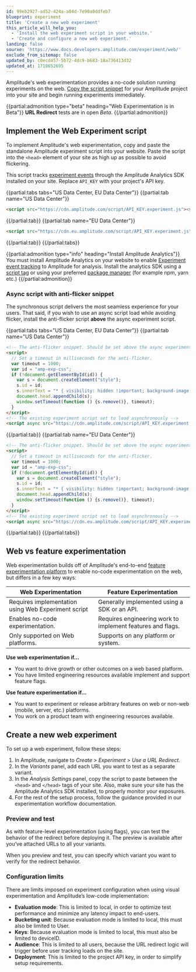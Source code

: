 ```yaml
---
id: 99eb2927-ad52-424a-a04d-7e90a0ddfeb7
blueprint: experiment
title: 'Create a new web experiment'
this_article_will_help_you:
  - 'Install the web experiment script in your website.'
  - 'Create and configure a new web experiment.'
landing: false
sourxe: 'https://www.docs.developers.amplitude.com/experiment/web/'
exclude_from_sitemap: false
updated_by: c0ecd457-5b72-4dc9-b683-18a736413d32
updated_at: 1718652695
---
```


Amplitude's web experimentation provides a no-code solution running experiments on the web. [Copy the script snippet](#implement-the-web-experiment-script) for your Amplitude project into your site and begin running experiments immediately.

{{partial:admonition type="beta" heading="Web Experimentation is in Beta"}}
**URL Redirect** tests are in open *Beta*.
{{/partial:admonition}}

## Implement the Web Experiment script

To implement Amplitude's web experimentation, copy and paste the standalone Amplitude experiment script into your website. Paste the script into the `<head>` element of your site as high up as possible to avoid flickering.

This script tracks [experiment events](/docs/experiment/under-the-hood/event-tracking) through the Amplitude Analytics SDK installed on your site. Replace `API_KEY` with your project's API key.

{{partial:tabs tabs="US Data Center, EU Data Center"}}
{{partial:tab name="US Data Center"}}

  ```html
  <script src="https://cdn.amplitude.com/script/API_KEY.experiment.js"><script>
  ```

{{/partial:tab}}
{{partial:tab name="EU Data Center"}}

  ```html
  <script src="https://cdn.eu.amplitude.com/script/API_KEY.experiment.js"></script>
  ```

{{/partial:tab}}
{{/partial:tabs}}

{{partial:admonition type="info" heading="Install Amplitude Analytics"}}
You must install Amplitude Analytics on your website to enable [Experiment event tracking](/docs/experiment/under-the-hood/event-tracking) to Amplitude for analysis. Install the analytics SDK using a [script tag](https://github.com/amplitude/Amplitude-TypeScript/tree/main/packages/analytics-browser#installing-via-script-loader) or using your preferred [package manager](https://github.com/amplitude/Amplitude-TypeScript/tree/main/packages/analytics-browser#installing-via-package-manager) (for example npm, yarn etc.)
{{/partial:admonition}}

### Async script with anti-flicker snippet

The synchronous script delivers the most seamless experience for your users. That said, if you wish to use an async script load while avoiding flicker, install the anti-flicker script **above** the async experiment script.

{{partial:tabs tabs="US Data Center, EU Data Center"}}
{{partial:tab name="US Data Center"}}

  ```html
  <!-- The anti-flicker snippet. Should be set above the async experiment script -->
  <script>
    // Set a timeout in milliseconds for the anti-flicker.
    var timeout = 1000;
    var id = "amp-exp-css";
    if (!document.getElementById(id)) {
      var s = document.createElement("style");
      s.id = id;
      s.innerText = "* { visibility: hidden !important; background-image: none !important; }";
      document.head.appendChild(s);
      window.setTimeout(function () {s.remove()}, timeout);
    }
  </script>
  <!-- The existing experiment script set to load asynchronously -->
  <script async src="https://cdn.amplitude.com/script/API_KEY.experiment.js"><script>
  ```

{{/partial:tab}}
{{partial:tab name="EU Data Center"}}

  ```html
  <!-- The anti-flicker snippet. Should be set above the async experiment script -->
  <script>
    // Set a timeout in milliseconds for the anti-flicker.
    var timeout = 1000;
    var id = "amp-exp-css";
    if (!document.getElementById(id)) {
      var s = document.createElement("style");
      s.id = id;
      s.innerText = "* { visibility: hidden !important; background-image: none !important; }";
      document.head.appendChild(s);
      window.setTimeout(function () {s.remove()}, timeout);
    }
  </script>
  <!-- The existing experiment script set to load asynchronously -->
  <script async src="https://cdn.eu.amplitude.com/script/API_KEY.experiment.js"></script>
  ```

{{/partial:tab}}
{{/partial:tabs}}

## Web vs feature experimentation

Web experimentation builds off of Amplitude's end-to-end [feature experimentation platform](/docs/experiment/overview) to enable no-code experimentation on the web, but differs in a few key ways:

| Web Experimentation | Feature Experimentation |
| --- | --- |
| Requires implementation using Web Experiment script | Generally implemented using a SDK or an API. |
| Enables no-code experimentation. | Requires engineering work to implement features and flags. |
| Only supported on Web platforms. | Supports on any platform or system. |

**Use web experimentation if...**

- You want to drive growth or other outcomes on a web based platform.
- You have limited engineering resources available implement and support feature flags.

**Use feature experimentation if...**

- You want to experiment or release arbitrary features on web or non-web (mobile, server, etc.) platforms.
- You work on a product team with engineering resources available.

## Create a new web experiment

To set up a web experiment, follow these steps:

1. In Amplitude, navigate to *Create > Experiment > Use a URL Redirect.*
2. In the *Variants* panel, add each URL you want to test as a separate variant.
3. In the *Analysis Settings* panel, copy the script to paste between the `<head>` and `</head>` tags of your site. Also, make sure your site has the Amplitude Analytics SDK installed, to properly monitor your exposures.
4. For the rest of the setup process, follow the guidance provided in our experimentation workflow documentation.

### Preview and test

As with feature-level experimentation (using flags), you can test the behavior of the redirect before deploying it. The preview is available after you’ve attached URLs to all your variants.

When you preview and test, you can specify which variant you want to verify for the redirect behavior.

### Configuration limits

There are limits imposed on experiment configuration when using visual experimentation and Amplitude’s low-code implementation:

- **Evaluation mode**: This is limited to local, in order to optimize test performance and minimize any latency impact to end-users.
- **Bucketing unit**: Because evaluation mode is limited to local, this must also be limited to User.
- **Keys**: Because evaluation mode is limited to local, this must also be limited to deviceID.
- **Audience**: This is limited to all users, because the URL redirect logic will trigger before user tracking loads on the site.
- **Deployment**: This is limited to the project API key, in order to simplify setup requirements.
